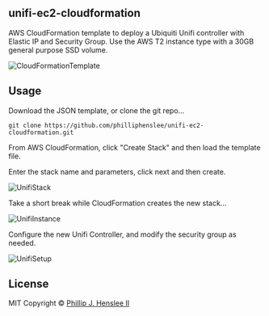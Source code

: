 ## unifi-ec2-cloudformation
AWS CloudFormation template to deploy a Ubiquiti Unifi controller with Elastic IP and Security Group.
Use the AWS T2 instance type with a 30GB general purpose SSD volume.


![CloudFormationTemplate](http://ph2.us/github/unifi-ec2-cloudformation/aws-unifi-cf-designer.png)

## Usage
Download the JSON template, or clone the git repo...

``` script
git clone https://github.com/philliphenslee/unifi-ec2-cloudformation.git
```
   
   
   
   
From AWS CloudFormation, click "Create Stack" and then load the template file.
  
  

Enter the stack name and parameters, click next and then create. 


![UnifiStack](http://ph2.us/github/unifi-ec2-cloudformation/aws-unifi-parameters.png)

    
    
    
    
Take a short break while CloudFormation creates the new stack...

![UnifiInstance](http://ph2.us/github/unifi-ec2-cloudformation/aws-unifi-instance.png)
  
  
  
  
Configure the new Unifi Controller, and modify the security group as needed. 

![UnifiSetup](http://ph2.us/github/unifi-ec2-cloudformation/aws-unifi-setup.png)


## License
MIT Copyright © [Phillip J. Henslee II](https://github.com/philliphenslee/smartslack/blob/master/LICENSE)







